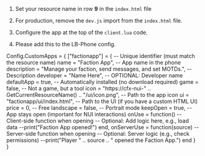 1. Set your resource name in row **9** in the `index.html` file
2. For production, remove the `dev.js` import from the `index.html` file.
3. Configure the app at the top of the `client.lua` code.



4. Please add this to the LB-Phone config.


Config.CustomApps = {
    ["factionapp"] = {  -- Unique identifier (must match the resource name)
        name = "Faction App",  -- App name in the phone
        description = "Manage your faction, send messages, and set MOTDs.",  -- Description
        developer = "Name Here",  -- OPTIONAL: Developer name
        defaultApp = true,  -- Automatically installed (no download required)
        game = false,  -- Not a game, but a tool
        icon = "https://cfx-nui-" .. GetCurrentResourceName() .. "/ui/icon.png",  -- Path to the app icon
        ui = "factionapp/ui/index.html",  -- Path to the UI (if you have a custom HTML UI)
        price = 0,  -- Free
        landscape = false,  -- Portrait mode
        keepOpen = true,  -- App stays open (important for NUI interactions)
        onUse = function()  -- Client-side function when opening
            -- Optional: Add logic here, e.g., load data
            --print("Faction App opened!")
        end,
        onServerUse = function(source)  -- Server-side function when opening
            -- Optional: Server logic (e.g., check permissions)
            --print("Player " .. source .. " opened the Faction App.")
        end
    }
}